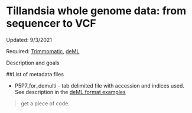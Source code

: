 # Tillandsia whole genome data: from sequencer to VCF
Updated: 9/3/2021

Required: [Trimmomatic](http://www.usadellab.org/cms/?page=trimmomatic), [deML](https://github.com/grenaud/deML)

Description and goals

##List of metadata files
- P5P7_for_demulti - tab delimited file with accession and indices used. See description in the [deML format examples](https://github.com/grenaud/deML)



>get a piece of code.
